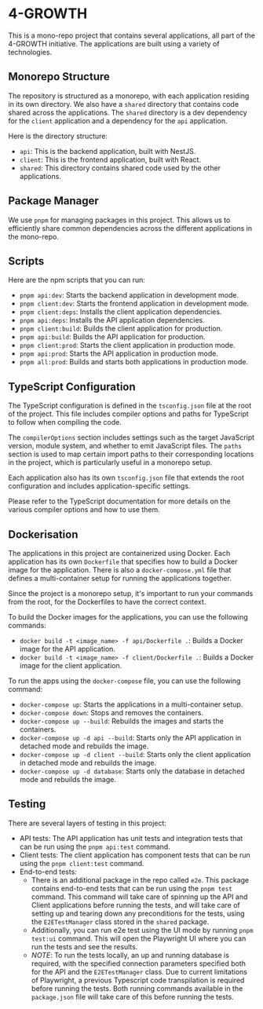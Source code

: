 # 4-GROWTH

This is a mono-repo project that contains several applications, all part of the 4-GROWTH initiative. The applications are built using a variety of technologies.

## Monorepo Structure

The repository is structured as a monorepo, with each application residing in its own directory. We also have a `shared` directory that contains code shared across the applications. The `shared` directory is a dev dependency for the `client` application and a dependency for the `api` application.

Here is the directory structure:

- `api`: This is the backend application, built with NestJS.
- `client`: This is the frontend application, built with React.
- `shared`: This directory contains shared code used by the other applications.

## Package Manager

We use `pnpm` for managing packages in this project. This allows us to efficiently share common dependencies across the different applications in the mono-repo.

## Scripts

Here are the npm scripts that you can run:

- `pnpm api:dev`: Starts the backend application in development mode.
- `pnpm client:dev`: Starts the frontend application in development mode.
- `pnpm client:deps`: Installs the client application dependencies.
- `pnpm api:deps`: Installs the API application dependencies.
- `pnpm client:build`: Builds the client application for production.
- `pnpm api:build`: Builds the API application for production.
- `pnpm client:prod`: Starts the client application in production mode.
- `pnpm api:prod`: Starts the API application in production mode.
- `pnpm all:prod`: Builds and starts both applications in production mode.

## TypeScript Configuration

The TypeScript configuration is defined in the `tsconfig.json` file at the root of the project. This file includes compiler options and paths for TypeScript to follow when compiling the code.

The `compilerOptions` section includes settings such as the target JavaScript version, module system, and whether to emit JavaScript files. The `paths` section is used to map certain import paths to their corresponding locations in the project, which is particularly useful in a monorepo setup.

Each application also has its own `tsconfig.json` file that extends the root configuration and includes application-specific settings.

Please refer to the TypeScript documentation for more details on the various compiler options and how to use them.

## Dockerisation

The applications in this project are containerized using Docker. Each application has its own `Dockerfile` that specifies how to build a Docker image for the application.
There is also a `docker-compose.yml` file that defines a multi-container setup for running the applications together.

Since the project is a monorepo setup, it's important to run your commands from the root, for the Dockerfiles to have the correct context.

To build the Docker images for the applications, you can use the following commands:

- `docker build -t <image_name> -f api/Dockerfile .`: Builds a Docker image for the API application.
- `docker build -t <image_name> -f client/Dockerfile .`: Builds a Docker image for the client application.

To run the apps using the `docker-compose` file, you can use the following command:

- `docker-compose up`: Starts the applications in a multi-container setup.
- `docker-compose down`: Stops and removes the containers.
- `docker-compose up --build`: Rebuilds the images and starts the containers.
- `docker-compose up -d api --build`: Starts only the API application in detached mode and rebuilds the image.
- `docker-compose up -d client --build`: Starts only the client application in detached mode and rebuilds the image.
- `docker-compose up -d database`: Starts only the database in detached mode and rebuilds the image.

## Testing

There are several layers of testing in this project:

- API tests: The API application has unit tests and integration tests that can be run using the `pnpm api:test` command.
- Client tests: The client application has component tests that can be run using the `pnpm client:test` command.
- End-to-end tests:
  - There is an additional package in the repo called `e2e`. This package contains end-to-end tests that can be run using the `pnpm test` command. This command will take care of spinning up the API and Client applications
    before running the tests, and will take care of setting up and tearing down any preconditions for the tests, using the `E2ETestManager` class stored in the `shared` package.
  - Additionally, you can run e2e test using the UI mode by running `pnpm test:ui` command. This will open the Playwright UI where you can run the tests and see the results.
  - *NOTE*: To run the tests locally, an up and running database is required, with the specified connection parameters specified both for the API and the `E2ETestManager` class. 
            Due to current limitations of Playwright, a previous Typescript code transpilation is required before running the tests. Both running commands available in the `package.json` file will take care of this before running the tests.
  